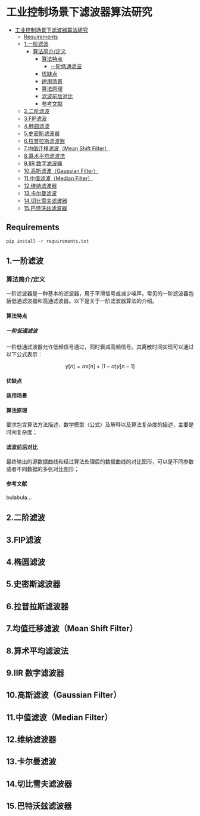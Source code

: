 # 工业控制场景下滤波器算法研究

- [工业控制场景下滤波器算法研究](#工业控制场景下滤波器算法研究)
  - [Requirements](#requirements)
  - [1.一阶滤波](#1一阶滤波)
    - [算法简介/定义](#算法简介定义)
      - [算法特点](#算法特点)
        - [一阶低通滤波](#一阶低通滤波)
      - [优缺点](#优缺点)
      - [适用场景](#适用场景)
      - [算法原理](#算法原理)
      - [滤波前后对比](#滤波前后对比)
      - [参考文献](#参考文献)
  - [2.二阶滤波](#2二阶滤波)
  - [3.FIP滤波](#3fip滤波)
  - [4.椭圆滤波](#4椭圆滤波)
  - [5.史密斯滤波器](#5史密斯滤波器)
  - [6.拉普拉斯滤波器](#6拉普拉斯滤波器)
  - [7.均值迁移滤波（Mean Shift Filter）](#7均值迁移滤波mean-shift-filter)
  - [8.算术平均滤波法](#8算术平均滤波法)
  - [9.IIR 数字滤波器](#9iir-数字滤波器)
  - [10.高斯滤波（Gaussian Filter）](#10高斯滤波gaussian-filter)
  - [11.中值滤波（Median Filter）](#11中值滤波median-filter)
  - [12.维纳滤波器](#12维纳滤波器)
  - [13.卡尔曼滤波](#13卡尔曼滤波)
  - [14.切比雪夫滤波器](#14切比雪夫滤波器)
  - [15.巴特沃兹滤波器](#15巴特沃兹滤波器)

## Requirements

```pip install -r requirements.txt```

## 1.一阶滤波

### 算法简介/定义

一阶滤波器是一种基本的滤波器，用于平滑信号或减少噪声。常见的一阶滤波器包括低通滤波器和高通滤波器。以下是关于一阶滤波器算法的介绍。

#### 算法特点

##### 一阶低通滤波

一阶低通滤波器允许低频信号通过，同时衰减高频信号。其离散时间实现可以通过以下公式表示：

$$
{y[n]=\alpha x[n]+(1-\alpha)y[n-1]}
$$

#### 优缺点

#### 适用场景

#### 算法原理

要求包含算法方法描述，数学模型（公式）及解释以及算法复杂度的描述，主要是时间复杂度；

#### 滤波前后对比

最终输出的源数据曲线和经过算法处理后的数据曲线的对比图形，可以是不同参数或者不同数据的多张对比图形；

#### 参考文献

bulabula...

## 2.二阶滤波

## 3.FIP滤波

## 4.椭圆滤波

## 5.史密斯滤波器

## 6.拉普拉斯滤波器

## 7.均值迁移滤波（Mean Shift Filter）

## 8.算术平均滤波法

## 9.IIR 数字滤波器

## 10.高斯滤波（Gaussian Filter）

## 11.中值滤波（Median Filter）

## 12.维纳滤波器

## 13.卡尔曼滤波

## 14.切比雪夫滤波器

## 15.巴特沃兹滤波器

